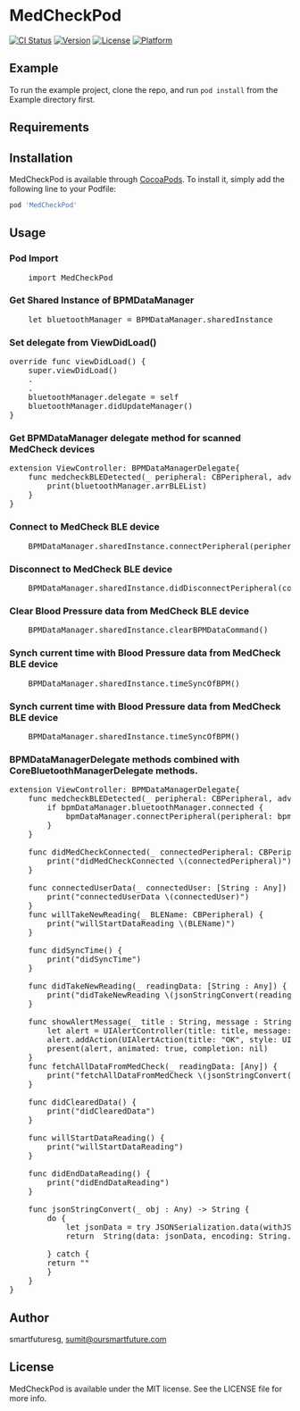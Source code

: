 # MedCheckPod

[![CI Status](http://img.shields.io/travis/smartfuturesg/MedCheckPod.svg?style=flat)](https://travis-ci.org/smartfuturesg/MedCheckPod)
[![Version](https://img.shields.io/cocoapods/v/MedCheckPod.svg?style=flat)](http://cocoapods.org/pods/MedCheckPod)
[![License](https://img.shields.io/cocoapods/l/MedCheckPod.svg?style=flat)](http://cocoapods.org/pods/MedCheckPod)
[![Platform](https://img.shields.io/cocoapods/p/MedCheckPod.svg?style=flat)](http://cocoapods.org/pods/MedCheckPod)

## Example

To run the example project, clone the repo, and run `pod install` from the Example directory first.

## Requirements

## Installation

MedCheckPod is available through [CocoaPods](http://cocoapods.org). To install
it, simply add the following line to your Podfile:

```ruby
pod 'MedCheckPod'
```
## Usage

### Pod Import
<pre>
    import MedCheckPod
</pre>

### Get Shared Instance of BPMDataManager

<pre>
    let bluetoothManager = BPMDataManager.sharedInstance
</pre>

### Set delegate from ViewDidLoad()
<pre>
override func viewDidLoad() {
    super.viewDidLoad()
    .
    .
    bluetoothManager.delegate = self
    bluetoothManager.didUpdateManager()
}
</pre>

### Get BPMDataManager delegate method for scanned MedCheck devices

<pre>
extension ViewController: BPMDataManagerDelegate{
    func medcheckBLEDetected(_ peripheral: CBPeripheral, advertisementData: [String : Any], RSSI: NSNumber) {
        print(bluetoothManager.arrBLEList)
    }
}
</pre>

### Connect to MedCheck BLE device

<pre>
    BPMDataManager.sharedInstance.connectPeripheral(peripheral: connectedPeripheral!)
</pre>

### Disconnect to MedCheck BLE device

<pre>
    BPMDataManager.sharedInstance.didDisconnectPeripheral(connectedPeripheral!)
</pre>

### Clear Blood Pressure data from MedCheck BLE device

<pre>
    BPMDataManager.sharedInstance.clearBPMDataCommand()
</pre>

### Synch current time with Blood Pressure data from MedCheck BLE device

<pre>
    BPMDataManager.sharedInstance.timeSyncOfBPM()
</pre>

### Synch current time with Blood Pressure data from MedCheck BLE device

<pre>
    BPMDataManager.sharedInstance.timeSyncOfBPM()
</pre>

### BPMDataManagerDelegate methods combined with CoreBluetoothManagerDelegate methods.

<pre>
extension ViewController: BPMDataManagerDelegate{
    func medcheckBLEDetected(_ peripheral: CBPeripheral, advertisementData: [String : Any], RSSI: NSNumber) {
        if bpmDataManager.bluetoothManager.connected {
            bpmDataManager.connectPeripheral(peripheral: bpmDataManager.connectedPeripheral!)
        }
    }

    func didMedCheckConnected(_ connectedPeripheral: CBPeripheral) {
        print("didMedCheckConnected \(connectedPeripheral)")
    }

    func connectedUserData(_ connectedUser: [String : Any]) {
        print("connectedUserData \(connectedUser)")
    }
    func willTakeNewReading(_ BLEName: CBPeripheral) {
        print("willStartDataReading \(BLEName)")
    }

    func didSyncTime() {
        print("didSyncTime")
    }

    func didTakeNewReading(_ readingData: [String : Any]) {
        print("didTakeNewReading \(jsonStringConvert(readingData))")
    }

    func showAlertMessage(_ title : String, message : String) {
        let alert = UIAlertController(title: title, message: message, preferredStyle: UIAlertControllerStyle.alert)
        alert.addAction(UIAlertAction(title: "OK", style: UIAlertActionStyle.cancel, handler: nil))
        present(alert, animated: true, completion: nil)
    }
    func fetchAllDataFromMedCheck(_ readingData: [Any]) {
        print("fetchAllDataFromMedCheck \(jsonStringConvert(readingData))")
    }

    func didClearedData() {
        print("didClearedData")
    }

    func willStartDataReading() {
        print("willStartDataReading")
    }

    func didEndDataReading() {
        print("didEndDataReading")
    }

    func jsonStringConvert(_ obj : Any) -> String {
        do {
            let jsonData = try JSONSerialization.data(withJSONObject: obj, options: JSONSerialization.WritingOptions.prettyPrinted)
            return  String(data: jsonData, encoding: String.Encoding.utf8)! as String

        } catch {
        return ""
        }
    }
}
</pre>
## Author

smartfuturesg, sumit@oursmartfuture.com

## License

MedCheckPod is available under the MIT license. See the LICENSE file for more info.
